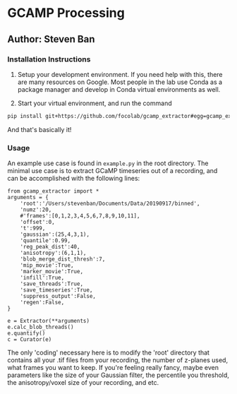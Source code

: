 # GCAMP Processing
## Author: Steven Ban


### Installation Instructions
1. Setup your development environment. If you need help with this, there are many resources on Google. Most people in the lab use Conda as a package manager and develop in Conda virtual environments as well. 

2. Start your virtual environment, and run the command
```bash
pip install git+https://github.com/focolab/gcamp_extractor#egg=gcamp_extractor
```
And that's basically it!

### Usage
An example use case is found in `example.py` in the root directory. The minimal use case is to extract GCaMP timeseries out of a recording, and can be accomplished with the following lines:

```python3
from gcamp_extractor import *
arguments = {
    'root':'/Users/stevenban/Documents/Data/20190917/binned',
    'numz':20,
    #'frames':[0,1,2,3,4,5,6,7,8,9,10,11],
    'offset':0,
    't':999,
    'gaussian':(25,4,3,1),
    'quantile':0.99,
    'reg_peak_dist':40,
    'anisotropy':(6,1,1),
    'blob_merge_dist_thresh':7,
    'mip_movie':True,
    'marker_movie':True,
    'infill':True,
    'save_threads':True,
    'save_timeseries':True,
    'suppress_output':False,
    'regen':False,
}

e = Extractor(**arguments)
e.calc_blob_threads()
e.quantify()
c = Curator(e)
```

The only 'coding' necessary here is to modify the 'root' directory that contains all your .tif files from your recording, the number of z-planes used, what frames you want to keep. If you're feeling really fancy, maybe even parameters like the size of your Gaussian filter, the percentile you threshold, the anisotropy/voxel size of your recording, and etc. 



